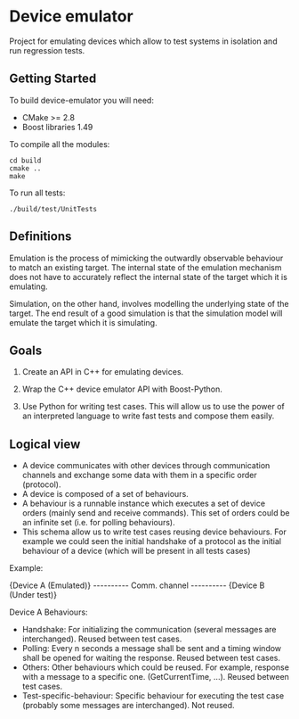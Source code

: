 Device emulator
===============

Project for emulating devices which allow to test systems in isolation and run regression tests. 

Getting Started
---------------

To build device-emulator you will need:

 * CMake >= 2.8   
 * Boost libraries 1.49

To compile all the modules:

    cd build
    cmake ..
    make
    
To run all tests:   

    ./build/test/UnitTests
    
Definitions
---------------

Emulation is the process of mimicking the outwardly observable behaviour to match an existing target. The internal state of the emulation mechanism does not have to accurately reflect the internal state of the target which it is emulating.

Simulation, on the other hand, involves modelling the underlying state of the target. The end result of a good simulation is that the simulation model will emulate the target which it is simulating.

Goals
---------------

1) Create an API in C++ for emulating devices.

2) Wrap the C++ device emulator API with Boost-Python.

3) Use Python for writing test cases. This will allow us to use the power of an interpreted language to write fast tests and compose them easily.

Logical view
---------------

  * A device communicates with other devices through communication channels and exchange some data with them in a specific order (protocol).
  * A device is composed of a set of behaviours.
  * A behaviour is a runnable instance which executes a set of device orders (mainly send and receive commands). 
    This set of orders could be an infinite set (i.e. for polling behaviours).
  * This schema allow us to write test cases reusing device behaviours. 
    For example we could seen the initial handshake of a protocol as the initial behaviour of a device (which will be present in all tests cases)

Example:

{Device A (Emulated)}  ---------- Comm. channel ---------- {Device B (Under test)}

Device A Behaviours:
 - Handshake: For initializing the communication (several messages are interchanged). Reused between test cases.
 - Polling: Every n seconds a message shall be sent and a timing window shall be opened for waiting the response. Reused between test cases.
 - Others: Other behaviours which could be reused. For example, response with a message to a specific one. (GetCurrentTime, ...). Reused between test cases.
 - Test-specific-behaviour: Specific behaviour for executing the test case (probably some messages are interchanged). Not reused.

